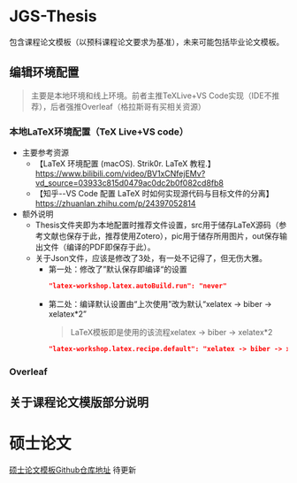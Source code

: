 # JGS-Thesis
包含课程论文模板（以预科课程论文要求为基准），未来可能包括毕业论文模板。
## 编辑环境配置
> 主要是本地环境和线上环境。前者主推TeXLive+VS Code实现（IDE不推荐），后者强推Overleaf（格拉斯哥有买相关资源）

### 本地LaTeX环境配置（TeX Live+VS code）
- 主要参考资源
  - 【LaTeX 环境配置 (macOS). Strik0r. LaTeX 教程.】https://www.bilibili.com/video/BV1xCNfejEMv?vd_source=03933c815d0479ac0dc2b0f082cd8fb8
  - 【知乎--VS Code 配置 LaTeX 时如何实现源代码与目标文件的分离】https://zhuanlan.zhihu.com/p/24397052814
- 额外说明
  - Thesis文件夹即为本地配置时推荐文件设置，src用于储存LaTeX源码（参考文献也保存于此，推荐使用Zotero），pic用于储存所用图片，out保存输出文件（编译的PDF即保存于此）。
  - 关于Json文件，应该是修改了3处，有一处不记得了，但无伤大雅。
    - 第一处：修改了”默认保存即编译“的设置
      ```Json
      "latex-workshop.latex.autoBuild.run": "never"
      ```
    - 第二处：编译默认设置由“上次使用”改为默认“xelatex -> biber -> xelatex*2”
      > LaTeX模板即是使用的该流程xelatex -> biber -> xelatex*2
      ```Json
      "latex-workshop.latex.recipe.default": "xelatex -> biber -> xelatex*2"
      ```

### Overleaf

## 关于课程论文模版部分说明

# 硕士论文
[硕士论文模板Github仓库地址]()
待更新
